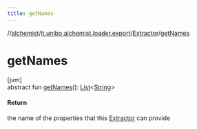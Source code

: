 ```yaml
---
title: getNames
---
```

//[alchemist](../../../index.html)/[it.unibo.alchemist.loader.export](../index.html)/[Extractor](index.html)/[getNames](get-names.html)



# getNames



[jvm]\
abstract fun [getNames](get-names.html)(): [List](https://docs.oracle.com/javase/8/docs/api/java/util/List.html)<[String](https://docs.oracle.com/javase/8/docs/api/java/lang/String.html)>



#### Return



the name of the properties that this [Extractor](index.html) can provide




